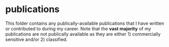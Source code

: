 # publications

This folder contains any publically-available publications that I have written or contributed to during my career. Note that the **vast majority** of my publications are not publically available as they are either 1) commercially sensitive and/or 2) classified. 
